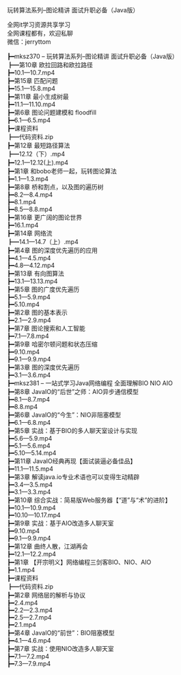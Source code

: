 玩转算法系列–图论精讲 面试升职必备（Java版）

全网it学习资源共享学习<br>全网课程都有，欢迎私聊<br>微信：jerryttom<br>

┣━mksz370 – 玩转算法系列–图论精讲 面试升职必备（Java版）<br> ┣━第10章 欧拉回路和欧拉路径<br> ┣━10.1—10.7.mp4<br> ┣━第15章 匹配问题<br> ┣━15.1—15.8.mp4<br> ┣━第11章 最小生成树最<br> ┣━11.1—11.10.mp4<br> ┣━第6章 图论问题建模和 floodfill<br> ┣━6.1—6.5.mp4<br> ┣━课程资料<br> ┣━代码资料.zip<br> ┣━第12章 最短路径算法<br> ┣━12.12（下）.mp4<br> ┣━12.1—12.12(上).mp4<br> ┣━第1章 和bobo老师一起，玩转图论算法<br> ┣━1.1—1.3.mp4<br> ┣━第8章 桥和割点，以及图的遍历树<br> ┣━8.2—8.4.mp4<br> ┣━8.1.mp4<br> ┣━8.5—8.8.mp4<br> ┣━第16章 更广阔的图论世界<br> ┣━16.1.mp4<br> ┣━第14章 网络流<br> ┣━14.1—14.7（上）.mp4<br> ┣━第4章 图的深度优先遍历的应用<br> ┣━4.1—4.5.mp4<br> ┣━4.8—4.12.mp4<br> ┣━第13章 有向图算法<br> ┣━13.1—13.13.mp4<br> ┣━第5章 图的广度优先遍历<br> ┣━5.1—5.9.mp4<br> ┣━5.10.mp4<br> ┣━第2章 图的基本表示<br> ┣━2.1—2.9.mp4<br> ┣━第7章 图论搜索和人工智能<br> ┣━7.1—7.8.mp4<br> ┣━第9章 哈密尔顿问题和状态压缩<br> ┣━9.10.mp4<br> ┣━9.1—9.9.mp4<br> ┣━第3章 图的深度优先遍历<br> ┣━3.1—3.6.mp4<br> ┣━mksz381 – 一站式学习Java网络编程 全面理解BIO NIO AIO<br> ┣━第8章 JavaIO的“后世”之师：AIO异步通信模型<br> ┣━8.1—8.7.mp4<br> ┣━8.8.mp4<br> ┣━第6章 JavaIO的“今生”：NIO非阻塞模型<br> ┣━6.1—6.8.mp4<br> ┣━第5章 实战：基于BIO的多人聊天室设计与实现<br> ┣━5.6—5.9.mp4<br> ┣━5.1—5.6.mp4<br> ┣━5.10—5.14.mp4<br> ┣━第11章 JavaIO经典再现【面试装逼必备佳品】<br> ┣━11.1—11.5.mp4<br> ┣━第3章 解读java.io专业术语也可以变得生动精辟<br> ┣━3.4—3.5.mp4<br> ┣━3.1—3.3.mp4<br> ┣━第10章 综合实战：简易版Web服务器【“道”与“术”的进阶】<br> ┣━10.1—10.9.mp4<br> ┣━10.10—10.17.mp4<br> ┣━第9章 实战：基于AIO改造多人聊天室<br> ┣━9.10.mp4<br> ┣━9.1—9.9.mp4<br> ┣━第12章 曲终人散，江湖再会<br> ┣━12.1—12.2.mp4<br> ┣━第1章 【开宗明义】网络编程三剑客BIO、NIO、AIO<br> ┣━1.1.mp4<br> ┣━课程资料<br> ┣━代码资料.zip<br> ┣━第2章 网络层的解析与协议<br> ┣━2.4.mp4<br> ┣━2.2—2.3.mp4<br> ┣━2.5—2.7.mp4<br> ┣━2.1.mp4<br> ┣━第4章 JavaIO的“前世”：BIO阻塞模型<br> ┣━4.1—4.6.mp4<br> ┣━第7章 实战：使用NIO改造多人聊天室<br> ┣━7.1—7.2.mp4<br> ┣━7.3—7.9.mp4